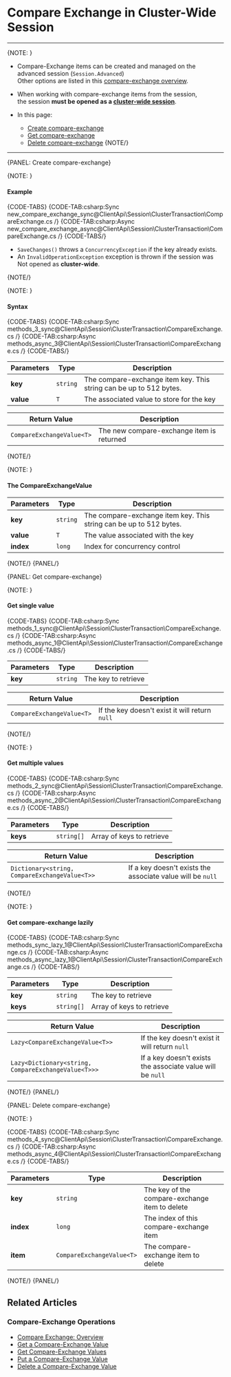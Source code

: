 # Compare Exchange in Cluster-Wide Session

---

{NOTE: }

* Compare-Exchange items can be created and managed on the advanced session (`Session.Advanced`)  
  Other options are listed in this [compare-exchange overview](../../../client-api/operations/compare-exchange/overview#how-to-create-and-manage-compare-exchange-items).

* When working with compare-exchange items from the session,  
  the session **must be opened as a [cluster-wide session](../../../client-api/session/cluster-transaction/overview#open-a-cluster-transaction)**.

* In this page:
    * [Create compare-exchange](../../../client-api/session/cluster-transaction/compare-exchange#create-compare-exchange)
    * [Get compare-exchange](../../../client-api/session/cluster-transaction/compare-exchange#get-compare-exchange)
    * [Delete compare-exchange](../../../client-api/session/cluster-transaction/compare-exchange#delete-compare-exchange)
{NOTE/}

---

{PANEL: Create compare-exchange}

{NOTE: }
#### Example

{CODE-TABS}
{CODE-TAB:csharp:Sync new_compare_exchange_sync@ClientApi\Session\ClusterTransaction\CompareExchange.cs /}
{CODE-TAB:csharp:Async new_compare_exchange_async@ClientApi\Session\ClusterTransaction\CompareExchange.cs /}
{CODE-TABS/}

* `SaveChanges()` throws a `ConcurrencyException` if the key already exists.
* An `InvalidOperationException` exception is thrown if the session was Not opened as **cluster-wide**.

{NOTE/}

{NOTE: }
#### Syntax

{CODE-TABS}
{CODE-TAB:csharp:Sync methods_3_sync@ClientApi\Session\ClusterTransaction\CompareExchange.cs /}
{CODE-TAB:csharp:Async methods_async_3@ClientApi\Session\ClusterTransaction\CompareExchange.cs /}
{CODE-TABS/}

| Parameters   | Type     | Description                                                        |
|--------------|----------|--------------------------------------------------------------------|
| **key**      | `string` | The compare-exchange item key. This string can be up to 512 bytes. |
| **value**    | `T`      | The associated value to store for the key                          |

| Return Value              | Description                               |
|---------------------------|-------------------------------------------|
| `CompareExchangeValue<T>` | The new compare-exchange item is returned |
{NOTE/}

{NOTE: }
#### The CompareExchangeValue

| Parameters   | Type     | Description                                                        |
|--------------|----------|--------------------------------------------------------------------|
| **key**      | `string` | The compare-exchange item key. This string can be up to 512 bytes. |
| **value**    | `T`      | The value associated with the key                                  |
| **index**    | `long`   | Index for concurrency control                                      |

{NOTE/}
{PANEL/}

{PANEL: Get compare-exchange}

{NOTE: }
#### Get single value

{CODE-TABS}
{CODE-TAB:csharp:Sync methods_1_sync@ClientApi\Session\ClusterTransaction\CompareExchange.cs /}
{CODE-TAB:csharp:Async methods_async_1@ClientApi\Session\ClusterTransaction\CompareExchange.cs /}
{CODE-TABS/}

| Parameters   | Type     | Description         |
|--------------|----------|---------------------|
| **key**      | `string` | The key to retrieve |

| Return Value | Description |
| ------------- | ----- |
| `CompareExchangeValue<T>`| If the key doesn't exist it will return `null` |

{NOTE/}

{NOTE: }
#### Get multiple values

{CODE-TABS}
{CODE-TAB:csharp:Sync methods_2_sync@ClientApi\Session\ClusterTransaction\CompareExchange.cs /}
{CODE-TAB:csharp:Async methods_async_2@ClientApi\Session\ClusterTransaction\CompareExchange.cs /}
{CODE-TABS/}

| Parameters   | Type       | Description               |
|--------------|------------|---------------------------|
| **keys**     | `string[]` | Array of keys to retrieve |

| Return Value | Description |
| ------------- | ----- |
| `Dictionary<string, CompareExchangeValue<T>>` | If a key doesn't exists the associate value will be `null` |
{NOTE/}

{NOTE: }
#### Get compare-exchange lazily

{CODE-TABS}
{CODE-TAB:csharp:Sync methods_sync_lazy_1@ClientApi\Session\ClusterTransaction\CompareExchange.cs /}
{CODE-TAB:csharp:Async methods_async_lazy_1@ClientApi\Session\ClusterTransaction\CompareExchange.cs /}
{CODE-TABS/}

| Parameters  | Type       | Description               |
|-------------|------------|---------------------------|
| **key**     | `string`   | The key to retrieve       |
| **keys**    | `string[]` | Array of keys to retrieve |

| Return Value | Description |
| ------------- | ----- |
| `Lazy<CompareExchangeValue<T>>`| If the key doesn't exist it will return `null` |
| `Lazy<Dictionary<string, CompareExchangeValue<T>>>` | If a key doesn't exists the associate value will be `null` |
{NOTE/}
{PANEL/}

{PANEL: Delete compare-exchange}

{NOTE: }

{CODE-TABS}
{CODE-TAB:csharp:Sync methods_4_sync@ClientApi\Session\ClusterTransaction\CompareExchange.cs /}
{CODE-TAB:csharp:Async methods_async_4@ClientApi\Session\ClusterTransaction\CompareExchange.cs /}
{CODE-TABS/}

| Parameters | Type                      | Description                                    |
|------------|---------------------------|------------------------------------------------|
| **key**    | `string`                  | The key of the compare-exchange item to delete |
| **index**  | `long`                    | The index of this compare-exchange item        |
| **item**   | `CompareExchangeValue<T>` | The compare-exchange item to delete            |

{NOTE/}
{PANEL/}

## Related Articles

### Compare-Exchange Operations

- [Compare Exchange: Overview](../../../client-api/operations/compare-exchange/overview)
- [Get a Compare-Exchange Value](../../../client-api/operations/compare-exchange/get-compare-exchange-value)
- [Get Compare-Exchange Values](../../../client-api/operations/compare-exchange/get-compare-exchange-values)
- [Put a Compare-Exchange Value](../../../client-api/operations/compare-exchange/delete-compare-exchange-value)
- [Delete a Compare-Exchange Value](../../../client-api/operations/compare-exchange/delete-compare-exchange-value)
